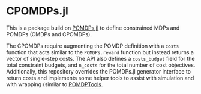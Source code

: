 # CPOMDPs.jl

This is a package build on [POMDPs.jl](https://github.com/JuliaPOMDP/POMDPs.jl) to define constrained MDPs and POMDPs (CMDPs and CPOMDPs). 

The CPOMDPs require augmenting the POMDP definition with a `costs` function that acts similar to the `POMDPs.reward` function but instead returns a vector of single-step costs. The API also defines a `costs_budget` field for the total constraint budgets, and `n_costs` for the total number of cost objectives. Additionally, this repository overrides the POMDPs.jl generator interface to return costs and implements some helper tools to assist with simulation and with wrapping (similar to [POMDPTools](https://github.com/JuliaPOMDP/POMDPs.jl/tree/master/lib/POMDPTools).
